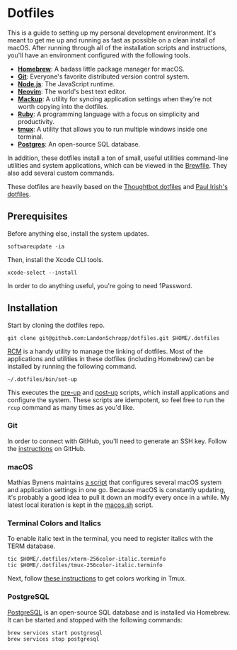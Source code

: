 # Dotfiles

This is a guide to setting up my personal development environment. It's meant to get me up and
running as fast as possible on a clean install of macOS. After running through all of the
installation scripts and instructions, you'll have an environment configured with the following
tools.

* **[Homebrew](http://mxcl.github.com/homebrew/)**: A badass little package manager for macOS.
* **[Git](https://git-scm.com/)**: Everyone's favorite distributed version control system.
* **[Node.js](https://nodejs.org/en/)**: The JavaScript runtime.
* **[Neovim](https://neovim.io/)**: The world's best text editor.
* **[Mackup](https://github.com/lra/mackup)**: A utility for syncing application settings when
  they're not worth copying into the dotfiles.
* **[Ruby](https://www.ruby-lang.org/en/)**: A programming language with a focus on simplicity and
  productivity.
* **[tmux](https://tmux.github.io/)**: A utility that allows you to run multiple windows inside one
  terminal.
* **[Postgres](http://www.postgresql.org/)**: An open-source SQL database.

In addition, these dotfiles install a ton of small, useful utilities command-line utilities and
system applications, which can be viewed in the [Brewfile](Brewfile). They also add several custom
commands.

These dotfiles are heavily based on the
[Thoughtbot dotfiles](https://github.com/thoughtbot/dotfiles) and
[Paul Irish's dotfiles](https://github.com/paulirish/dotfiles).

## Prerequisites

Before anything else, install the system updates.

``` shell
softwareupdate -ia
```

Then, install the Xcode CLI tools.

``` shell
xcode-select --install
```

In order to do anything useful, you're going to need 1Password.

## Installation

Start by cloning the dotfiles repo.

``` shell
git clone git@github.com:LandonSchropp/dotfiles.git $HOME/.dotfiles
```

[RCM](https://github.com/thoughtbot/rcm) is a handy utility to manage the linking of dotfiles. Most
of the applications and utilities in these dotfiles (including Homebrew) can be installed by running
the following command.

``` shell
~/.dotfiles/bin/set-up
```

This executes the [pre-up](hooks/pre-up-hooks) and [post-up](hooks/post-up-hooks) scripts, which
install applications and configure the system. These scripts are idempotent, so feel free to run the
`rcup` command as many times as you'd like.

### Git

In order to connect with GitHub, you'll need to generate an SSH key. Follow the
[instructions](https://help.github.com/articles/generating-an-ssh-key/) on GitHub.

### macOS

Mathias Bynens maintains [a script](https://mths.be/osx) that configures several macOS system and
application settings in one go. Because macOS is constantly updating, it's probably a good idea to
pull it down an modify every once in a while. My latest local iteration is kept in the
[macos.sh](macos.sh) script.

### Terminal Colors and Italics

To enable italic text in the terminal, you need to register italics with the TERM database.

``` shell
tic $HOME/.dotfiles/xterm-256color-italic.terminfo
tic $HOME/.dotfiles/tmux-256color-italic.terminfo
```

Next, follow [these instructions](https://sunaku.github.io/tmux-24bit-color.html#usage) to get
colors working in Tmux.

### PostgreSQL

[PostgreSQL](http://www.postgresql.org/) is an open-source SQL database and is installed via
Homebrew. It can be started and stopped with the following commands:

``` shell
brew services start postgresql
brew services stop postgresql
```
